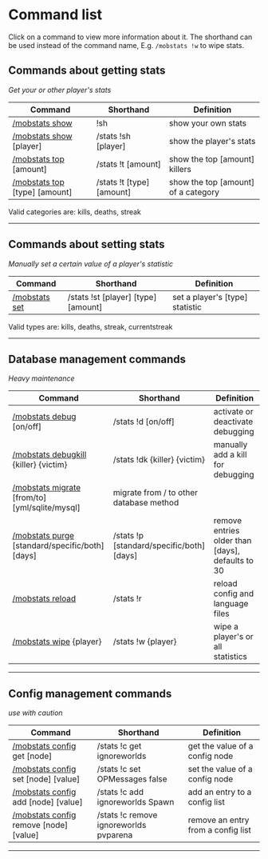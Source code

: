 # Command list

Click on a command to view more information about it. The shorthand can be used instead of the command name, E.g. `/mobstats !w` to wipe stats.

## Commands about getting stats
_Get your or other player's stats_

Command | Shorthand | Definition
------------- | ------------- | -------------
[/mobstats show](commands/show.md) | !sh | show your own stats
[/mobstats show](commands/show.md) [player] | /stats !sh [player] | show the player's stats
[/mobstats top](commands/top.md) [amount] | /stats !t [amount] | show the top [amount] killers
[/mobstats top](commands/top.md) [type] [amount] | /stats !t [type] [amount] | show the top [amount] of a category

Valid categories are: kills, deaths, streak

***

## Commands about setting stats
_Manually set a certain value of a player's statistic_

Command | Shorthand | Definition
------------- | ------------- | -------------
[/mobstats set](commands/set.md) | /stats !st [player] [type] [amount] | set a player's [type] statistic

Valid types are: kills, deaths, streak, currentstreak

***

## Database management commands
_Heavy maintenance_

Command | Shorthand | Definition
------------- | ------------- | -------------
[/mobstats debug](commands/debug.md) [on/off] | /stats !d [on/off] | activate or deactivate debugging
[/mobstats debugkill](commands/debugkill.md) {killer} {victim} | /stats !dk {killer} {victim} | manually add a kill for debugging
[/mobstats migrate](commands/migrate.md) [from/to] [yml/sqlite/mysql] | migrate from / to other database method
[/mobstats purge](commands/purge.md) [standard/specific/both] [days] | /stats !p [standard/specific/both] [days] | remove entries older than [days], defaults to 30
[/mobstats reload](commands/reload.md) | /stats !r | reload config and language files
[/mobstats wipe](commands/wipe.md) {player} | /stats !w {player} | wipe a player's or all statistics

***

## Config management commands
_use with caution_

Command | Shorthand | Definition
------------- | ------------- | -------------
[/mobstats config](commands/config.md) get [node] | /stats !c get ignoreworlds | get the value of a config node
[/mobstats config](commands/config.md) set [node] [value] | /stats !c set OPMessages false | set the value of a config node
[/mobstats config](commands/config.md) add [node] [value] | /stats !c add ignoreworlds Spawn | add an entry to a config list
[/mobstats config](commands/config.md) remove [node] [value] | /stats !c remove ignoreworlds pvparena | remove an entry from a config list

***